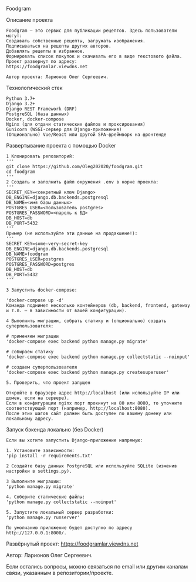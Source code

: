 Foodgram

Описание проекта

    Foodgram — это сервис для публикации рецептов. Здесь пользователи могут:
    Создавать собственные рецепты, загружать изображения.
    Подписываться на рецепты других авторов.
    Добавлять рецепты в избранное.
    Формировать список покупок и скачивать его в виде текстового файла.
    Проект развернут по адресу:
    https://foodgramlar.viewdns.net

    Автор проекта: Ларионов Олег Сергеевич.

Технологический стек

    Python 3.7+
    Django 3.2+
    Django REST Framework (DRF)
    PostgreSQL (база данных)
    Docker, docker-compose
    Nginx (для отдачи статических файлов и проксирования)
    Gunicorn (WSGI-сервер для Django-приложения)
    (Опционально) Vue/React или другой SPA-фреймворк на фронтенде

Развертывание проекта с помощью Docker

    1 Клонировать репозиторий:
    '''    
    git clone https://github.com/Oleg202020/foodgram.git
    cd foodgram
    '''
    2 Создать и заполнить файл окружения .env в корне проекта:
    '''
    SECRET_KEY=<секретный ключ Django>
    DB_ENGINE=django.db.backends.postgresql
    DB_NAME=<имя базы данных>
    POSTGRES_USER=<пользователь postgres>
    POSTGRES_PASSWORD=<пароль к БД>
    DB_HOST=db
    DB_PORT=5432
    '''
    Пример (не используйте эти данные на продакшене!):
    '''
    SECRET_KEY=some-very-secret-key
    DB_ENGINE=django.db.backends.postgresql
    DB_NAME=foodgram
    POSTGRES_USER=postgres
    POSTGRES_PASSWORD=postgres
    DB_HOST=db
    DB_PORT=5432
    '''

    3 Запустить docker-compose:

    'docker-compose up -d'
    Команда поднимет несколько контейнеров (db, backend, frontend, gateway и т.п. — в зависимости от вашей конфигурации).

    4 Выполнить миграции, собрать статику и (опционально) создать суперпользователя:

    # применяем миграции
    'docker-compose exec backend python manage.py migrate'

    # собираем статику
    'docker-compose exec backend python manage.py collectstatic --noinput'

    # создаем суперпользователя
    'docker-compose exec backend python manage.py createsuperuser'

    5. Проверить, что проект запущен

    Откройте в браузере адрес http://localhost (или используйте IP или домен, если на сервере).
    Если в конфигурации nginx порт прокинут на 80 или 8080, то уточните соответствующий порт (например, http://localhost:8080).
    После этих шагов сайт должен быть доступен по вашему домену или локальному адресу.

Запуск бэкенда локально (без Docker)

    Если вы хотите запустить Django-приложение напрямую:

    1. Установите зависимости:
    'pip install -r requirements.txt'

    2 Создайте базу данных PostgreSQL или используйте SQLite (изменив настройки в settings.py).

    3 Выполните миграции:
    'python manage.py migrate'

    4. Cоберите статические файлы:
    'python manage.py collectstatic --noinput'

    5. Запустите локальный сервер разработки:
    'python manage.py runserver'

    По умолчанию приложение будет доступно по адресу http://127.0.0.1:8000/.


Развёрнутый проект:
https://foodgramlar.viewdns.net

Автор: Ларионов Олег Сергеевич.

Если остались вопросы, можно связаться по email или другим каналам связи, указанным в репозитории/проекте.
